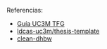 Referencias:
- [Guía UC3M TFG](https://uc3m.libguides.com/en/TFG/writing)
- [ldcas-uc3m/thesis-template](https://github.com/ldcas-uc3m/thesis-template)
- [clean-dhbw](https://github.com/roland-KA/clean-dhbw-typst-template)